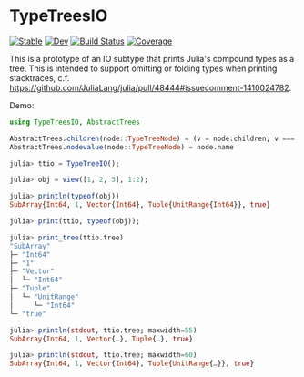 # TypeTreesIO

[![Stable](https://img.shields.io/badge/docs-stable-blue.svg)](https://timholy.github.io/TypeTreesIO.jl/stable/)
[![Dev](https://img.shields.io/badge/docs-dev-blue.svg)](https://timholy.github.io/TypeTreesIO.jl/dev/)
[![Build Status](https://github.com/timholy/TypeTreesIO.jl/actions/workflows/CI.yml/badge.svg?branch=main)](https://github.com/timholy/TypeTreesIO.jl/actions/workflows/CI.yml?query=branch%3Amain)
[![Coverage](https://codecov.io/gh/timholy/TypeTreesIO.jl/branch/main/graph/badge.svg)](https://codecov.io/gh/timholy/TypeTreesIO.jl)

This is a prototype of an IO subtype that prints Julia's compound types as a tree.
This is intended to support omitting or folding types when printing stacktraces,
c.f. https://github.com/JuliaLang/julia/pull/48444#issuecomment-1410024782.

Demo:

```julia
using TypeTreesIO, AbstractTrees

AbstractTrees.children(node::TypeTreeNode) = (v = node.children; v === nothing ? () : v)
AbstractTrees.nodevalue(node::TypeTreeNode) = node.name

julia> ttio = TypeTreeIO();

julia> obj = view([1, 2, 3], 1:2);

julia> println(typeof(obj))
SubArray{Int64, 1, Vector{Int64}, Tuple{UnitRange{Int64}}, true}

julia> print(ttio, typeof(obj));

julia> print_tree(ttio.tree)
"SubArray"
├─ "Int64"
├─ "1"
├─ "Vector"
│  └─ "Int64"
├─ "Tuple"
│  └─ "UnitRange"
│     └─ "Int64"
└─ "true"

julia> println(stdout, ttio.tree; maxwidth=55)
SubArray{Int64, 1, Vector{…}, Tuple{…}, true}

julia> println(stdout, ttio.tree; maxwidth=60)
SubArray{Int64, 1, Vector{Int64}, Tuple{UnitRange{…}}, true}
```